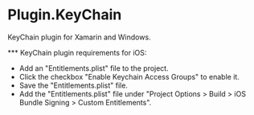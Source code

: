 # Plugin.KeyChain
KeyChain plugin for Xamarin and Windows.

*** KeyChain plugin requirements for iOS:

- Add an "Entitlements.plist" file to the project.
- Click the checkbox "Enable Keychain Access Groups" to enable it.
- Save the "Entitlements.plist" file.
- Add the "Entitlements.plist" file under "Project Options > Build > iOS Bundle Signing > Custom Entitlements".
